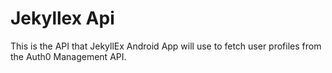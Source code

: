 # Jekyllex Api

This is the API that JekyllEx Android App will use to fetch user profiles from the Auth0 Management API.